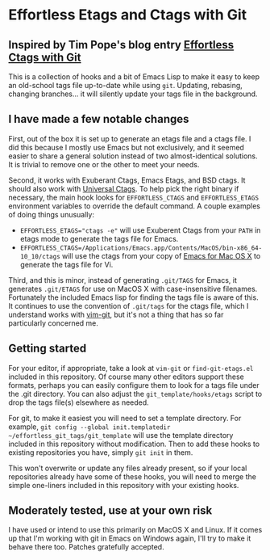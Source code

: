 # Effortless Etags and Ctags with Git

## Inspired by Tim Pope's blog entry [Effortless Ctags with Git][1]

This is a collection of hooks and a bit of Emacs Lisp to make it easy
to keep an old-school tags file up-to-date while using `git`.
Updating, rebasing, changing branches... it will silently update your
tags file in the background.

## I have made a few notable changes

First, out of the box it is set up to generate an etags file and a
ctags file.  I did this because I mostly use Emacs but not
exclusively, and it seemed easier to share a general solution instead
of two almost-identical solutions.  It is trivial to remove one or the
other to meet your needs.

Second, it works with Exuberant Ctags, Emacs Etags, and BSD ctags.  It
should also work with [Universal Ctags][4].  To help pick the right
binary if necessary, the main hook looks for `EFFORTLESS_CTAGS` and
`EFFORTLESS_ETAGS` environment variables to override the default
command. A couple examples of doing things unusually:

* `EFFORTLESS_ETAGS="ctags -e"` will use Exuberent Ctags from your `PATH` in
  etags mode to generate the tags file for Emacs.
* `EFFORTLESS_CTAGS=/Applications/Emacs.app/Contents/MacOS/bin-x86_64-10_10/ctags`
  will use the ctags from your copy of [Emacs for Mac OS X][2] to generate
  the tags file for Vi.

Third, and this is minor, instead of generating `.git/TAGS` for Emacs,
it generates `.git/ETAGS` for use on MacOS X with case-insensitive
filenames.  Fortunately the included Emacs lisp for finding the tags
file is aware of this.  It continues to use the convention of
`.git/tags` for the ctags file, which I understand works with
[vim-git][3], but it's not a thing that has so far particularly
concerned me.

## Getting started

For your editor, if appropriate, take a look at `vim-git` or
`find-git-etags.el` included in this repository.  Of course many other
editors support these formats, perhaps you can easily configure them
to look for a tags file under the .git directory.  You can also adjust
the `git_template/hooks/etags` script to drop the tags file(s)
elsewhere as needed.

For git, to make it easiest you will need to set a template directory.
For example, `git config --global init.templatedir
~/effortless_git_tags/git_template` will use the template directory
included in this repository without modification.  Then to add these
hooks to existing repositories you have, simply `git init` in them.

This won't overwrite or update any files already present, so if your
local repositories already have some of these hooks, you will need to
merge the simple one-liners included in this repository with your
existing hooks.

## Moderately tested, use at your own risk

I have used or intend to use this primarily on MacOS X and Linux.  If
it comes up that I'm working with git in Emacs on Windows again, I'll
try to make it behave there too.  Patches gratefully accepted.

[1]: http://tbaggery.com/2011/08/08/effortless-ctags-with-git.html
[2]: http://emacsformacosx.com/
[3]: https://github.com/tpope/vim-git
[4]: https://github.com/universal-ctags/ctags
